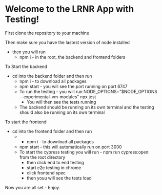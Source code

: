 # Welcome to the LRNR App with Testing!

First clone the repository to your machine 

Then make sure you have the lastest version of node installed 
- then you will run
    - npm i - in the root, the backend and frontend folders

To Start the backend 
- cd into the backend folder and then run
    - npm i - to download all packages
    - npm start - you will see the port running on port 6747
    - To run the testing - you will run NODE_OPTIONS="$NODE_OPTIONS --experimental-vm-modules" npx jest
        - You will then see the tests running
    - The backend should be running on its own terminal and the testing should also be running on its own terminal
  
 
To start the frontend 
- cd into the frontend folder and then run
    - - npm i - to download all packages
    - npm start - this will automatically run on port 3000
    - To start the cypress testing you will run - npm run cypress:open from the root directory
      - then click end to end testing
      - start e2e testing in chrome
      - click frontend spec
      - then youu will see the tests load
     
Now you are all set - Enjoy. 
